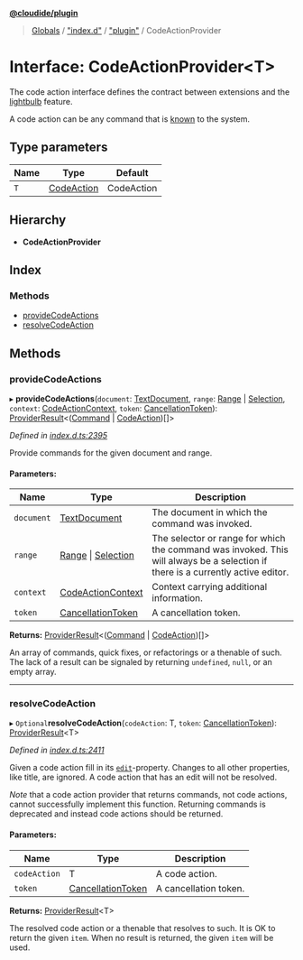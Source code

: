**[@cloudide/plugin](../README.md)**

> [Globals](../README.md) / ["index.d"](../modules/_index_d_.md) / ["plugin"](../modules/_index_d_._plugin_.md) / CodeActionProvider

# Interface: CodeActionProvider\<T>

The code action interface defines the contract between extensions and
the [lightbulb](https://code.visualstudio.com/docs/editor/editingevolved#_code-action) feature.

A code action can be any command that is [known](#commands.getCommands) to the system.

## Type parameters

Name | Type | Default |
------ | ------ | ------ |
`T` | [CodeAction](../classes/_index_d_._plugin_.codeaction.md) | CodeAction |

## Hierarchy

* **CodeActionProvider**

## Index

### Methods

* [provideCodeActions](_index_d_._plugin_.codeactionprovider.md#providecodeactions)
* [resolveCodeAction](_index_d_._plugin_.codeactionprovider.md#resolvecodeaction)

## Methods

### provideCodeActions

▸ **provideCodeActions**(`document`: [TextDocument](_index_d_._plugin_.textdocument.md), `range`: [Range](../classes/_index_d_._plugin_.range.md) \| [Selection](../classes/_index_d_._plugin_.selection.md), `context`: [CodeActionContext](_index_d_._plugin_.codeactioncontext.md), `token`: [CancellationToken](_index_d_._plugin_.cancellationtoken.md)): [ProviderResult](../modules/_index_d_._plugin_.md#providerresult)\<([Command](_index_d_._plugin_.command.md) \| [CodeAction](../classes/_index_d_._plugin_.codeaction.md))[]>

*Defined in [index.d.ts:2395](https://github.com/shuyaqian/cloudide-plugin-api/blob/57a3a2a/index.d.ts#L2395)*

Provide commands for the given document and range.

#### Parameters:

Name | Type | Description |
------ | ------ | ------ |
`document` | [TextDocument](_index_d_._plugin_.textdocument.md) | The document in which the command was invoked. |
`range` | [Range](../classes/_index_d_._plugin_.range.md) \| [Selection](../classes/_index_d_._plugin_.selection.md) | The selector or range for which the command was invoked. This will always be a selection if there is a currently active editor. |
`context` | [CodeActionContext](_index_d_._plugin_.codeactioncontext.md) | Context carrying additional information. |
`token` | [CancellationToken](_index_d_._plugin_.cancellationtoken.md) | A cancellation token. |

**Returns:** [ProviderResult](../modules/_index_d_._plugin_.md#providerresult)\<([Command](_index_d_._plugin_.command.md) \| [CodeAction](../classes/_index_d_._plugin_.codeaction.md))[]>

An array of commands, quick fixes, or refactorings or a thenable of such. The lack of a result can be
signaled by returning `undefined`, `null`, or an empty array.

___

### resolveCodeAction

▸ `Optional`**resolveCodeAction**(`codeAction`: T, `token`: [CancellationToken](_index_d_._plugin_.cancellationtoken.md)): [ProviderResult](../modules/_index_d_._plugin_.md#providerresult)\<T>

*Defined in [index.d.ts:2411](https://github.com/shuyaqian/cloudide-plugin-api/blob/57a3a2a/index.d.ts#L2411)*

Given a code action fill in its [`edit`](#CodeAction.edit)-property. Changes to
all other properties, like title, are ignored. A code action that has an edit
will not be resolved.

*Note* that a code action provider that returns commands, not code actions, cannot successfully
implement this function. Returning commands is deprecated and instead code actions should be
returned.

#### Parameters:

Name | Type | Description |
------ | ------ | ------ |
`codeAction` | T | A code action. |
`token` | [CancellationToken](_index_d_._plugin_.cancellationtoken.md) | A cancellation token. |

**Returns:** [ProviderResult](../modules/_index_d_._plugin_.md#providerresult)\<T>

The resolved code action or a thenable that resolves to such. It is OK to return the given
`item`. When no result is returned, the given `item` will be used.
